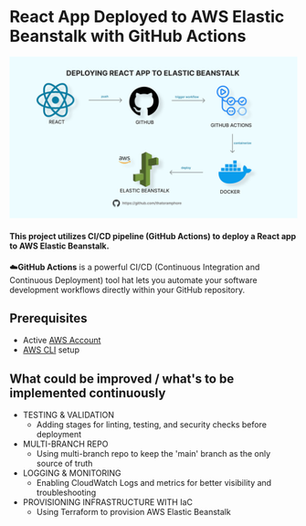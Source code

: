 # React App Deployed to AWS Elastic Beanstalk with GitHub Actions

![Banner](./src/assets/images/banner.png)

#### This project utilizes CI/CD pipeline (GitHub Actions) to deploy a React app to AWS Elastic Beanstalk. 

☁️**GitHub Actions** is a powerful CI/CD (Continuous Integration and Continuous Deployment) tool hat lets you automate your software development workflows directly within your GitHub repository.

## Prerequisites

 * Active [AWS Account](https://aws.amazon.com/)
 * [AWS CLI](https://docs.aws.amazon.com/cli/latest/userguide/getting-started-install.html) setup


## What could be improved / what's to be implemented continuously 

 * TESTING & VALIDATION
    - Adding stages for linting, testing, and security checks before deployment
 * MULTI-BRANCH REPO
    - Using multi-branch repo to keep the 'main' branch as the only source of truth
 * LOGGING & MONITORING
    - Enabling CloudWatch Logs and metrics for better visibility and troubleshooting
* PROVISIONING INFRASTRUCTURE WITH IaC 
    - Using Terraform to provision AWS Elastic Beanstalk



